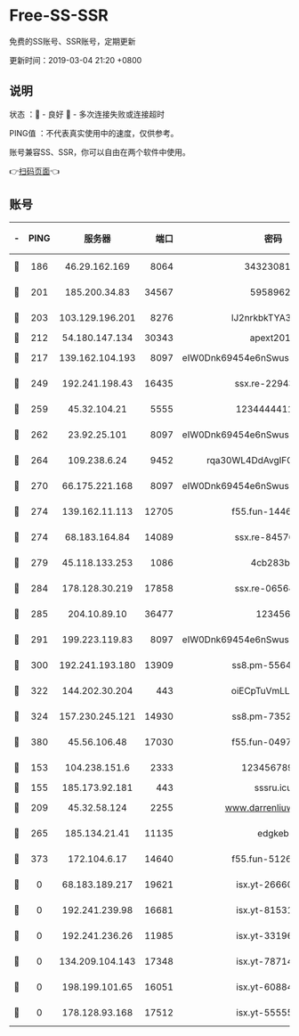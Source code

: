 # Free-SS-SSR

免费的SS账号、SSR账号，定期更新

更新时间：2019-03-04 21:20 +0800

## 说明

状态     ：🙂 - 良好 🙁 - 多次连接失败或连接超时

PING值   ：不代表真实使用中的速度，仅供参考。

账号兼容SS、SSR，你可以自由在两个软件中使用。

👉[扫码页面](https://liesauer.github.io/free-ss-ssr.github.io/)👈

## 账号

|-|PING|服务器|端口|密码|加密方式|区域|
|:----:|:----:|:-----:|-----:|:----:|:----:|:----:|
|🙂|186|46.29.162.169|8064|3432308177|aes-256-cfb|RU|
|🙂|201|185.200.34.83|34567|59589627|aes-256-cfb|US|
|🙂|203|103.129.196.201|8276|lJ2nrkbkTYA30wv0|aes-256-cfb|US|
|🙂|212|54.180.147.134|30343|apext2019|chacha20|KR|
|🙂|217|139.162.104.193|8097|eIW0Dnk69454e6nSwuspv9DmS201tQ0D|aes-256-cfb|JP|
|🙂|249|192.241.198.43|16435|ssx.re-22943266|aes-256-cfb|US|
|🙂|259|45.32.104.21|5555|1234444411111|aes-256-cfb|SG|
|🙂|262|23.92.25.101|8097|eIW0Dnk69454e6nSwuspv9DmS201tQ0D|aes-256-cfb|US|
|🙂|264|109.238.6.24|9452|rqa30WL4DdAvgIFG6Fs3znzTa|aes-256-cfb|FR|
|🙂|270|66.175.221.168|8097|eIW0Dnk69454e6nSwuspv9DmS201tQ0D|aes-256-cfb|US|
|🙂|274|139.162.11.113|12705|f55.fun-14460072|aes-256-cfb|SG|
|🙂|274|68.183.164.84|14089|ssx.re-84576345|aes-256-cfb|US|
|🙂|279|45.118.133.253|1086|4cb283b8|aes-256-cfb|SG|
|🙂|284|178.128.30.219|17858|ssx.re-06564019|aes-256-cfb|SG|
|🙂|285|204.10.89.10|36477|123456|aes-256-cfb|US|
|🙂|291|199.223.119.83|8097|eIW0Dnk69454e6nSwuspv9DmS201tQ0D|aes-256-cfb|US|
|🙂|300|192.241.193.180|13909|ss8.pm-55642212|aes-256-cfb|US|
|🙂|322|144.202.30.204|443|oiECpTuVmLLxk4Ts|aes-256-cfb|US|
|🙂|324|157.230.245.121|14930|ss8.pm-73529175|aes-256-cfb|SG|
|🙂|380|45.56.106.48|17030|f55.fun-04977203|aes-256-cfb|US|
|🙂|153|104.238.151.6|2333|12345678900|aes-256-cfb|JP|
|🙂|155|185.173.92.181|443|sssru.icu|rc4-md5|RU|
|🙂|209|45.32.58.124|2255|www.darrenliuwei.com|aes-256-cfb|JP|
|🙁|265|185.134.21.41|11135|edgkeb|aes-256-cfb|GB|
|🙁|373|172.104.6.17|14640|f55.fun-51267758|aes-256-cfb|US|
|🙁|0|68.183.189.217|19621|isx.yt-26660218|aes-256-cfb|SG|
|🙁|0|192.241.239.98|16681|isx.yt-81531796|aes-256-cfb|US|
|🙁|0|192.241.236.26|11985|isx.yt-33196009|aes-256-cfb|US|
|🙁|0|134.209.104.143|17348|isx.yt-78714396|aes-256-cfb|SG|
|🙁|0|198.199.101.65|16051|isx.yt-60884333|aes-256-cfb|US|
|🙁|0|178.128.93.168|17512|isx.yt-55555865|aes-256-cfb|SG|
